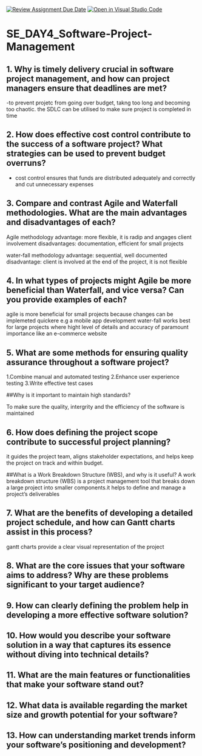 [![Review Assignment Due Date](https://classroom.github.com/assets/deadline-readme-button-22041afd0340ce965d47ae6ef1cefeee28c7c493a6346c4f15d667ab976d596c.svg)](https://classroom.github.com/a/9pw6JKcu)
[![Open in Visual Studio Code](https://classroom.github.com/assets/open-in-vscode-2e0aaae1b6195c2367325f4f02e2d04e9abb55f0b24a779b69b11b9e10269abc.svg)](https://classroom.github.com/online_ide?assignment_repo_id=18456240&assignment_repo_type=AssignmentRepo)
# SE_DAY4_Software-Project-Management
## 1. Why is timely delivery crucial in software project management, and how can project managers ensure that deadlines are met?
-to prevent projetc from going over budget, takng too long and becoming too chaotic. the SDLC can be utilised to make sure project is completed in time
## 2. How does effective cost control contribute to the success of a software project? What strategies can be used to prevent budget overruns?
 - cost control ensures that funds are distributed adequately and correctly and cut unnecessary expenses
## 3. Compare and contrast Agile and Waterfall methodologies. What are the main advantages and disadvantages of each?

Agile methodology
advantage: more flexible, it is radip and angages client involvement
disadvantages: documentation, efficient for small projects

water-fall methodology
advantage: sequential, well documented
disadvantage: client is involved at the end of the project, it is not flexible

## 4. In what types of projects might Agile be more beneficial than Waterfall, and vice versa? Can you provide examples of each?
agile is more beneficial for small projects because changes can be implemeted quickere e.g a mobile app development
water-fall works best for large projects where hight level of details and accuracy of paramount importance like an e-commerce website

## 5. What are some methods for ensuring quality assurance throughout a software project? 

1.Combine manual and automated testing
2.Enhance user experience testing
3.Write effective test cases

##Why is it important to maintain high standards?

To make sure the quality, intergrity and the efficiency of the software is maintained

## 6. How does defining the project scope contribute to successful project planning? 
it guides the project team, aligns stakeholder expectations, and helps keep the project on track and within budget.

##What is a Work Breakdown Structure (WBS), and why is it useful?
A work breakdown structure (WBS) is a project management tool that breaks down a large project into smaller components.it helps to define and manage a project’s deliverables

## 7. What are the benefits of developing a detailed project schedule, and how can Gantt charts assist in this process?
gantt charts provide a clear visual representation of the  project

## 8. What are the core issues that your software aims to address? Why are these problems significant to your target audience?
## 9. How can clearly defining the problem help in developing a more effective software solution?
## 10. How would you describe your software solution in a way that captures its essence without diving into technical details?
## 11. What are the main features or functionalities that make your software stand out?
## 12. What data is available regarding the market size and growth potential for your software?
## 13. How can understanding market trends inform your software’s positioning and development?
